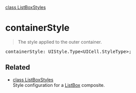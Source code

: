 [class ListBoxStyles](ListBoxStyles.md)

# containerStyle

> The style applied to the outer container.

<pre class="docgen_signature">containerStyle: UIStyle.Type&lt;UICell.StyleType&gt;;</pre>

## Related

- [<!--{ref:class}-->class ListBoxStyles](ListBoxStyles.md) \
    Style configuration for a [ListBox](ListBox.md) composite.
